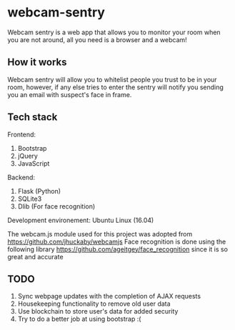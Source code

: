 # webcam-sentry

Webcam sentry is a web app that allows you to monitor your room when you are not around, all you need is a browser and a webcam!

## How it works
Webcam sentry will allow you to whitelist people you trust to be in your room, however, if any else tries to enter the sentry will notify you sending you an email with suspect's face in frame. 

## Tech stack
Frontend:
  1. Bootstrap
  2. jQuery
  3. JavaScript
  
Backend:
  1. Flask (Python)
  2. SQLite3
  3. Dlib (For face recognition)

Development environement: Ubuntu Linux (16.04)

The webcam.js module used for this project was adopted from https://github.com/jhuckaby/webcamjs
Face recognition is done using the following library https://github.com/ageitgey/face_recognition since it is so great and accurate

## TODO
1. Sync webpage updates with the completion of AJAX requests
2. Housekeeping functionality to remove old user data
3. Use blockchain to store user's data for added security
4. Try to do a better job at using bootstrap :(
